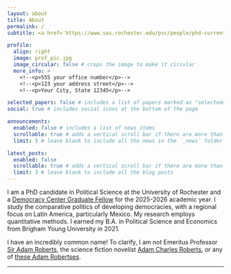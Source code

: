 ```yaml
---
layout: about
title: About
permalink: /
subtitle: <a href='https://www.sas.rochester.edu/psc/people/phd-current.php'>Political Science PhD Candidate, University of Rochester</a>

profile:
  align: right
  image: prof_pic.jpg
  image_circular: false # crops the image to make it circular
  more_info: >
    <!--<p>555 your office number</p>-->
    <!--<p>123 your address street</p>-->
    <!--<p>Your City, State 12345</p>-->

selected_papers: false # includes a list of papers marked as "selected={true}"
social: true # includes social icons at the bottom of the page

announcements:
  enabled: false # includes a list of news items
  scrollable: true # adds a vertical scroll bar if there are more than 3 news items
  limit: 5 # leave blank to include all the news in the `_news` folder

latest_posts:
  enabled: false
  scrollable: true # adds a vertical scroll bar if there are more than 3 new posts items
  limit: 3 # leave blank to include all the blog posts
---
```


I am a PhD candidate in Political Science at the University of Rochester and a [Democracy Center Graduate Fellow](<https://www.sas.rochester.edu/democracycenter/research/graduate-fellows.html>) for the 2025-2026 academic year. I study the comparative politics of developing democracies, with a regional focus on Latin America, particularly Mexico. My research employs quantitative methods. I earned my B.A. in Political Science and Economics from Brigham Young University in 2021.

I have an incredibly common name! To clarify, I am not Emeritus Professor [Sir Adam Roberts](<https://en.wikipedia.org/wiki/Adam_Roberts_(scholar)>), the science fiction novelist [Adam Charles Roberts](<https://en.wikipedia.org/wiki/Adam_Roberts_(British_writer)>), or any of [these Adam Robertses](<https://adamdnroberts.github.io/adam_roberts_directory/>).

---
